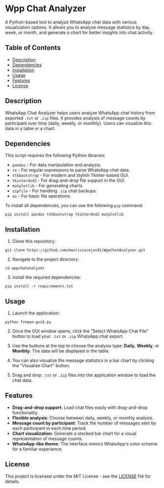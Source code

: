# Wpp Chat Analyzer

A Python-based tool to analyze WhatsApp chat data with various visualization options. It allows you to analyze message statistics by day, week, or month, and generate a chart for better insights into chat activity.

## Table of Contents
- [Description](#description)
- [Dependencies](#dependencies)
- [Installation](#installation)
- [Usage](#usage)
- [Features](#features)
- [License](#license)

## Description
WhatsApp Chat Analyzer helps users analyze WhatsApp chat history from exported `.txt` or `.zip` files. It provides analysis of message counts by participant over time (daily, weekly, or monthly). Users can visualize this data in a table or a chart.

## Dependencies

This script requires the following Python libraries:

- `pandas` - For data manipulation and analysis.
- `re` - For regular expressions to parse WhatsApp chat data.
- `ttkbootstrap` - For modern and stylish Tkinter-based GUI.
- `tkinterdnd2` - For drag-and-drop file support in the GUI.
- `matplotlib` - For generating charts.
- `zipfile` - For handling `.zip` chat backups.
- `os` - For basic file operations.

To install all dependencies, you can use the following `pip` command:

`pip install pandas ttkbootstrap tkinterdnd2 matplotlib`

## Installation

1. Clone this repository:

`git clone https://github.com/mauriciocejas91/WppChatAnalyzer.git`

2. Navigate to the project directory:

`cd wppchatanalyzer`

3. Install the required dependencies:

`pip install -r requirements.txt`

## Usage

1. Launch the application:

`python freqan-gui6.py`

2. Once the GUI window opens, click the "Select WhatsApp Chat File" button to load your `.txt` or `.zip` WhatsApp chat export.

3. Use the buttons at the top to choose the analysis type: **Daily**, **Weekly**, or **Monthly**. The data will be displayed in the table.

4. You can also visualize the message statistics in a bar chart by clicking the "Visualize Chart" button.

5. Drag and drop `.txt` or `.zip` files into the application window to load the chat data.

## Features

- **Drag-and-drop support**: Load chat files easily with drag-and-drop functionality.
- **Flexible analysis**: Choose between daily, weekly, or monthly analysis.
- **Message count by participant**: Track the number of messages sent by each participant in each time period.
- **Chart visualization**: Generate a stacked bar chart for a visual representation of message counts.
- **WhatsApp-like theme**: The interface mimics WhatsApp's color scheme for a familiar experience.

## License

This project is licensed under the MIT License - see the [LICENSE](LICENSE) file for details.
